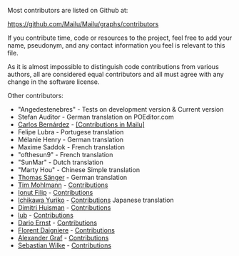 Most contributors are listed on Github at:

 https://github.com/Mailu/Mailu/graphs/contributors

If you contribute time, code or resources to the project, feel free to add
your name, pseudonym, and any contact information you feel is relevant to
this file.

As it is almost impossible to distinguish code contributions from various
authors, all are considered equal contributors and all must agree with
any change in the software license.

Other contributors:

 - "Angedestenebres" - Tests on development version & Current version
 - Stefan Auditor - German translation on POEditor.com
 - [Carlos Bernárdez](https://github.com/jkarlosb) - [[Contributions in Mailu]](https://github.com/Mailu/Mailu/commits?author=jkarlosb)
 - Felipe Lubra - Portugese translation
 - Mélanie Henry - German translation
 - Maxime Saddok - French translation
 - "ofthesun9" - French translation
 - "SunMar" - Dutch translation
 - "Marty Hou" - Chinese Simple translation
 - [Thomas Sänger](https://github.com/HorayNarea) - German translation
 - [Tim Mohlmann](https://github.com/muhlemmer) - [Contributions](https://github.com/Mailu/Mailu/commits?author=muhlemmer)
 - [Ionut Filip](https://github.com/ionutfilip) - [Contributions](https://github.com/Mailu/Mailu/commits?author=ionutfilip)
 - [Ichikawa Yuriko](https://github.com/IchikawaYukko) - [Contributions](https://github.com/Mailu/Mailu/commits?author=IchikawaYukko) Japanese translation
 - [Dimitri Huisman](https://github.com/Diman0) - [Contributions](https://github.com/Mailu/Mailu/commits?author=Diman0)
 - [lub](https://github.com/lub) - [Contributions](https://github.com/Mailu/Mailu/commits?author=lub)
 - [Dario Ernst](https://github.com/Nebukadneza) - [Contributions](https://github.com/Mailu/Mailu/commits?author=Nebukadneza)
 - [Florent Daigniere](https://github.com/nextgens) - [Contributions](https://github.com/Mailu/Mailu/commits?author=nextgens)
 - [Alexander Graf](https://github.com/ghostwheel42) - [Contributions](https://github.com/Mailu/Mailu/commits?author=ghostwheel42)
 - [Sebastian Wilke](https://github.com/Encotric) - [Contributions](https://github.com/heviat/Mailu/commits?author=encotric)

